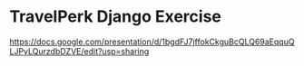 # TravelPerk Django Exercise
https://docs.google.com/presentation/d/1bgdFJ7jffokCkguBcQLQ69aEqquQLJPyLQurzdbDZVE/edit?usp=sharing
